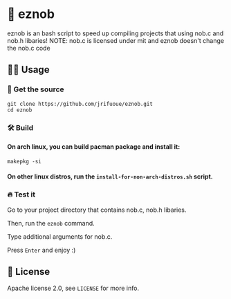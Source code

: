 # 🔧 eznob
eznob is an bash script to speed up compiling projects that using nob.c and nob.h libaries!
NOTE: nob.c is licensed under mit and eznob doesn't change the nob.c code
## 🧑‍💻 Usage
### 💾 Get the source
```
git clone https://github.com/jrifuoue/eznob.git
cd eznob
```
### 🛠 Build
#### On arch linux, you can build pacman package and install it:
```
makepkg -si
```
#### On other linux distros, run the ```install-for-non-arch-distros.sh``` script.

### 🔥 Test it

Go to your project directory that contains nob.c, nob.h libaries.

Then, run the ```eznob``` command.

Type additional arguments for nob.c.

Press ```Enter``` and enjoy :)
## 📜 License
Apache license 2.0, see ```LICENSE``` for more info.
